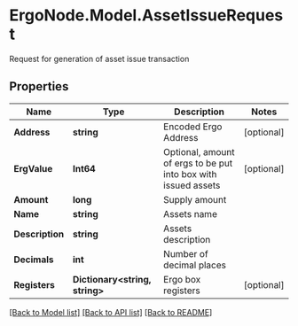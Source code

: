 # ErgoNode.Model.AssetIssueRequest
Request for generation of asset issue transaction

## Properties

Name | Type | Description | Notes
------------ | ------------- | ------------- | -------------
**Address** | **string** | Encoded Ergo Address | [optional] 
**ErgValue** | **Int64** | Optional, amount of ergs to be put into box with issued assets | [optional] 
**Amount** | **long** | Supply amount | 
**Name** | **string** | Assets name | 
**Description** | **string** | Assets description | 
**Decimals** | **int** | Number of decimal places | 
**Registers** | **Dictionary&lt;string, string&gt;** | Ergo box registers | [optional] 

[[Back to Model list]](../README.md#documentation-for-models) [[Back to API list]](../README.md#documentation-for-api-endpoints) [[Back to README]](../README.md)

